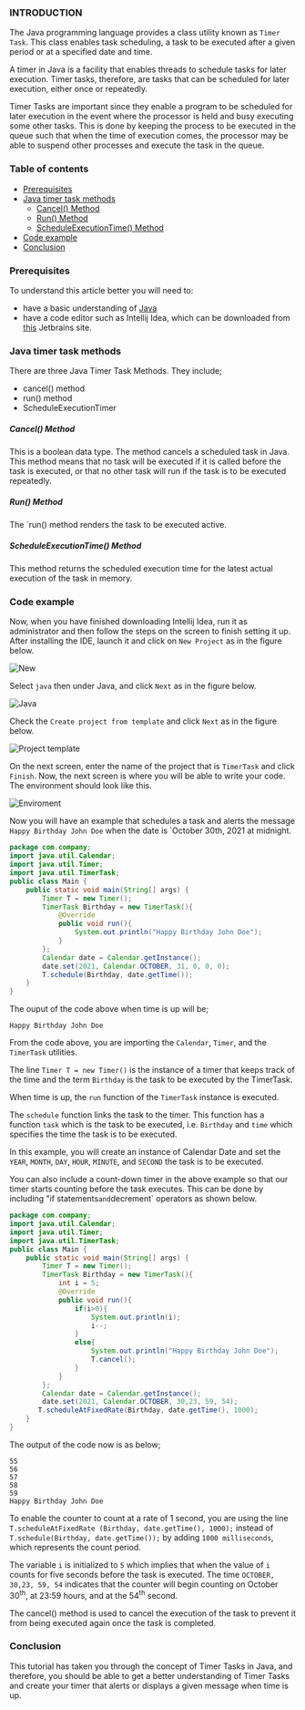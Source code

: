 ### INTRODUCTION
The Java programming language provides a class utility known as `Timer Task`. This class enables task scheduling, a task to be executed after a given period or at a specified date and time.

A timer in Java is a facility that enables threads to schedule tasks for later execution. Timer tasks, therefore, are tasks that can be scheduled for later execution, either once or repeatedly.

Timer Tasks are important since they enable a program to be scheduled for later execution in the event where the processor is held and busy executing some other tasks. This is done by keeping the process to be executed in the queue such that when the time of execution comes, the processor may be able to suspend other processes and execute the task in the queue.

### Table of contents
- [Prerequisites](#prerequisites)
- [Java timer task methods](#java-timer-task-methods)
    - [Cancel() Method](#cancel-method)
    - [Run() Method](#run-method)
    - [ScheduleExecutionTime() Method](#scheduleexecutiontime-method)
- [Code example](#code-example)
- [Conclusion](#conclusion)

### Prerequisites
To understand this article better you will need to:
- have a basic understanding of [Java](https://www.w3schools.com/Java/default.asp)
- have a code editor such as Intellij Idea, which can be downloaded from [this](https://www.jetbrains.com/idea/download/#section=windows) Jetbrains site.

### Java timer task methods
There are three Java Timer Task Methods. They include;
- cancel() method
- run() method
- ScheduleExecutionTimer

##### Cancel() Method
This is a boolean data type. The method cancels a scheduled task in Java. This method means that no task will be executed if it is called before the task is executed, or that no other task will run if the task is to be executed repeatedly.

##### Run() Method
The `run() method renders the task to be executed active.

##### ScheduleExecutionTime() Method
This method returns the scheduled execution time for the latest actual execution of the task in memory.

### Code example
Now, when you have finished downloading Intellij Idea, run it as administrator and then follow the steps on the screen to finish setting it up. After installing the IDE, launch it and click on `New Project` as in the figure below.

![New](/engineering-education/java-timer-tasks/new.jpg)

Select `java`  then under Java, and click `Next` as in the figure below.

![Java](/engineering-education/java-timer-tasks/java.jpg)

Check the `Create project from template` and click  `Next` as in the figure below.

![Project template](/engineering-education/java-timer-tasks/comandline.jpg)

On the next screen, enter the name of the project that is `TimerTask` and click `Finish`. Now, the next screen is where you will be able to write your code. The environment should look like this.

![Enviroment](/engineering-education/java-timer-tasks/environ.jpg)

Now you will have an example that schedules a task and alerts the message `Happy Birthday John Doe` when the date is `October 30th, 2021 at midnight.

```Java
package com.company;
import java.util.Calendar;
import java.util.Timer;
import java.util.TimerTask;
public class Main {
    public static void main(String[] args) {
        Timer T = new Timer();
        TimerTask Birthday = new TimerTask(){
            @Override
            public void run(){
                System.out.println("Happy Birthday John Doe");
            }
        };
        Calendar date = Calendar.getInstance();
        date.set(2021, Calendar.OCTOBER, 31, 0, 0, 0);
        T.schedule(Birthday, date.getTime());
    }
}
```

The ouput of the code above when time is up will be;

```
Happy Birthday John Doe
```

From the code above, you are importing the `Calendar`, `Timer`, and the `TimerTask` utilities.

The line `Timer T = new Timer()` is the instance of a timer that keeps track of the time and the term `Birthday` is the task to be executed by the TimerTask.

When time is up, the `run` function of the `TimerTask` instance is executed.

The `schedule` function links the task to the timer. This function has a function `task` which is the task to be executed, i.e. `Birthday` and `time` which specifies the time the task is to be executed.

In this example, you will create an instance of Calendar Date and set the `YEAR`, `MONTH`, `DAY`, `HOUR`, `MINUTE`, and `SECOND` the task is to be executed.

You can also include a count-down timer in the above example so that our timer starts counting before the task executes. This can be done by including "if statements` and `decrement` operators as shown below.

```Java
package com.company;
import java.util.Calendar;
import java.util.Timer;
import java.util.TimerTask;
public class Main {
    public static void main(String[] args) {
        Timer T = new Timer();
        TimerTask Birthday = new TimerTask(){
            int i = 5;
            @Override
            public void run(){
                if(i>0){
                    System.out.println(i);
                    i--;
                }
                else{
                    System.out.println("Happy Birthday John Doe");
                    T.cancel();
                }
            }
        };
        Calendar date = Calendar.getInstance();
        date.set(2021, Calendar.OCTOBER, 30,23, 59, 54);
       T.scheduleAtFixedRate(Birthday, date.getTime(), 1000);
    }
}
```

The output of the code now is as below;

```
55
56
57
58
59
Happy Birthday John Doe
```

To enable the counter to count at a rate of 1 second, you are using the line `T.scheduleAtFixedRate (Birthday, date.getTime(), 1000);` instead of `T.schedule(Birthday, date.getTime());` by adding `1000 milliseconds`, which represents the count period.

The variable `i` is initialized to `5` which implies that when the value of `i` counts for five seconds before the task is executed. The time `OCTOBER, 30,23, 59, 54` indicates that the counter will begin counting on October 30<sup>th</sup>, at 23:59 hours, and at the 54<sup>th</sup> second.

The cancel() method is used to cancel the execution of the task to prevent it from being executed again once the task is completed.

### Conclusion
This tutorial has taken you through the concept of Timer Tasks in Java, and therefore, you should be able to get a better understanding of Timer Tasks and create your timer that alerts or displays a given message when time is up.
